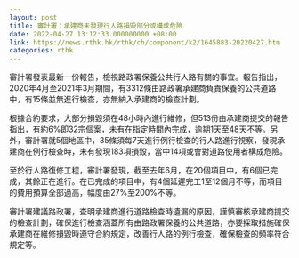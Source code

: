 ```yaml
---
layout: post
title: 審計署：承建商未發現行人路損毁部分或構成危險
date: 2022-04-27 13:12:33.000000000 +08:00
link: https://news.rthk.hk/rthk/ch/component/k2/1645883-20220427.htm
categories: rthk
---
```


審計署發表最新一份報告，檢視路政署保養公共行人路有關的事宜。報告指出，2020年4月至2021年3月期間，有3312條由路政署承建商負責保養的公共道路中，有15條並無進行檢查，亦無納入承建商的檢查計劃。

根據合約要求，大部分損毀須在48小時內進行維修，但513份由承建商提交的報告指出，有約6%即32宗個案，未有在指定時間內完成，逾期1天至48天不等。另外，審計署就5個地區中，35條須每7天進行例行檢查的行人路進行視察，發現承建商在例行檢查時，未有發現183項損毀，當中14項或會對道路使用者構成危險。

至於行人路復修工程，審計署發現，截至去年6月，在20個項目中，有6個已完成，其餘正在進行。在已完成的項目中，有4個延遲完工1至12個月不等，而項目的費用預算全部過高，幅度由27%至200%不等。

審計署建議路政署，查明承建商進行道路檢查時遺漏的原因，謹慎審核承建商提交的檢查計劃，確保進行檢查涵蓋所有由路政署保養的公共道路，亦要採取措施確保承建商在維修損毀時遵守合約規定，改善行人路的例行檢查，確保檢查的頻率符合規定等。
